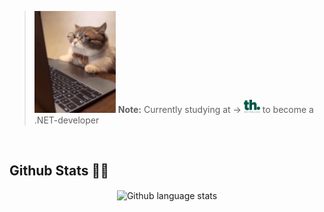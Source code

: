 > <img src="images/madcatresized.gif" alt="Cat mad at camputer gif" width= "130px;" /> **Note:** 
Currently studying at &rarr; <a href="https://teknikhogskolan.se/utbildningar/net-utvecklare/?gclid=CjwKCAjwi6WSBhA-EiwA6Niok9YaOFQH9ZIIzhza9c6-wVFDSQrE8d-Mb-fyaE0s9w84t4E6w8dBwBoCKF0QAvD_BwE" target="_blank"><img src="images/th.png" alt="Teknikhögskolan logo" width= "26px;"></a> to become a .NET-developer
<br/>

## Github Stats  🐱‍💻
<div align="center"><img src="https://github-readme-stats.vercel.app/api/top-langs/?username=susannahandersson&hide_border=true&layout=compact" alt="Github language stats" align="center" /></div> 
<!--
### Hi there 👋

**SusannahAndersson/SusannahAndersson** is a ✨ _special_ ✨ repository because its `README.md` (this file) appears on your GitHub profile.

Here are some ideas to get you started:

- 🔭 I’m currently working on ...
- 🌱 I’m currently learning ...
- 👯 I’m looking to collaborate on ...
- 🤔 I’m looking for help with ...
- 💬 Ask me about ...
- 📫 How to reach me: ...
- 😄 Pronouns: ...
- ⚡ Fun fact: ...
-->
